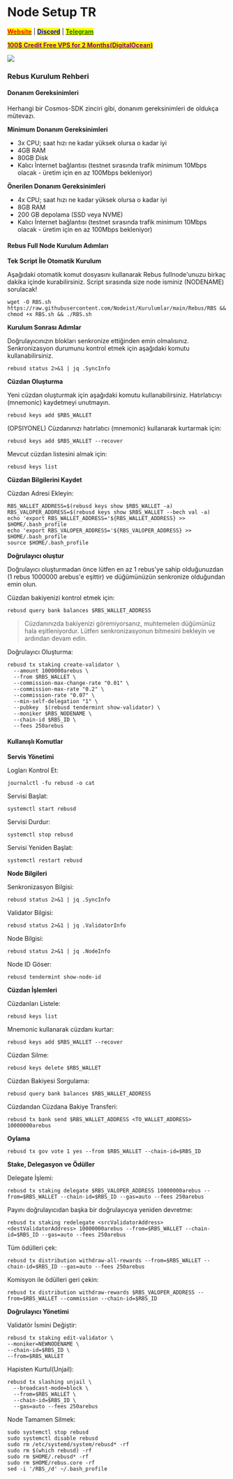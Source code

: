 # Node Setup TR

&#x20;                                                       [<mark style="color:red;">**Website**</mark>](https://nodeist.net/) | [<mark style="color:blue;">**Discord**</mark>](https://discord.gg/ypx7mJ6Zzb) | [<mark style="color:green;">**Telegram**</mark>](https://t.me/noodeist)

&#x20;                                     [<mark style="color:purple;">**100$ Credit Free VPS for 2 Months(DigitalOcean)**</mark>](https://www.digitalocean.com/?refcode=410c988c8b3e&utm_campaign=Referral_Invite&utm_medium=Referral_Program&utm_source=badge)

![](https://i.hizliresim.com/cn8tdch.png)

### Rebus Kurulum Rehberi

#### Donanım Gereksinimleri

Herhangi bir Cosmos-SDK zinciri gibi, donanım gereksinimleri de oldukça mütevazı.

**Minimum Donanım Gereksinimleri**

* 3x CPU; saat hızı ne kadar yüksek olursa o kadar iyi
* 4GB RAM
* 80GB Disk
* Kalıcı İnternet bağlantısı (testnet sırasında trafik minimum 10Mbps olacak - üretim için en az 100Mbps bekleniyor)

**Önerilen Donanım Gereksinimleri**

* 4x CPU; saat hızı ne kadar yüksek olursa o kadar iyi
* 8GB RAM
* 200 GB depolama (SSD veya NVME)
* Kalıcı İnternet bağlantısı (testnet sırasında trafik minimum 10Mbps olacak - üretim için en az 100Mbps bekleniyor)

#### Rebus Full Node Kurulum Adımları

**Tek Script İle Otomatik Kurulum**

Aşağıdaki otomatik komut dosyasını kullanarak Rebus fullnode'unuzu birkaç dakika içinde kurabilirsiniz. Script sırasında size node isminiz (NODENAME) sorulacak!

```
wget -O RBS.sh https://raw.githubusercontent.com/Nodeist/Kurulumlar/main/Rebus/RBS && chmod +x RBS.sh && ./RBS.sh
```

**Kurulum Sonrası Adımlar**

Doğrulayıcınızın blokları senkronize ettiğinden emin olmalısınız. Senkronizasyon durumunu kontrol etmek için aşağıdaki komutu kullanabilirsiniz.

```
rebusd status 2>&1 | jq .SyncInfo
```

**Cüzdan Oluşturma**

Yeni cüzdan oluşturmak için aşağıdaki komutu kullanabilirsiniz. Hatırlatıcıyı (mnemonic) kaydetmeyi unutmayın.

```
rebusd keys add $RBS_WALLET
```

(OPSIYONEL) Cüzdanınızı hatırlatıcı (mnemonic) kullanarak kurtarmak için:

```
rebusd keys add $RBS_WALLET --recover
```

Mevcut cüzdan listesini almak için:

```
rebusd keys list
```

**Cüzdan Bilgilerini Kaydet**

Cüzdan Adresi Ekleyin:

```
RBS_WALLET_ADDRESS=$(rebusd keys show $RBS_WALLET -a)
RBS_VALOPER_ADDRESS=$(rebusd keys show $RBS_WALLET --bech val -a)
echo 'export RBS_WALLET_ADDRESS='${RBS_WALLET_ADDRESS} >> $HOME/.bash_profile
echo 'export RBS_VALOPER_ADDRESS='${RBS_VALOPER_ADDRESS} >> $HOME/.bash_profile
source $HOME/.bash_profile
```

**Doğrulayıcı oluştur**

Doğrulayıcı oluşturmadan önce lütfen en az 1 rebus'ye sahip olduğunuzdan (1 rebus 1000000 arebus'e eşittir) ve düğümünüzün senkronize olduğundan emin olun.

Cüzdan bakiyenizi kontrol etmek için:

```
rebusd query bank balances $RBS_WALLET_ADDRESS
```

> Cüzdanınızda bakiyenizi göremiyorsanız, muhtemelen düğümünüz hala eşitleniyordur. Lütfen senkronizasyonun bitmesini bekleyin ve ardından devam edin.

Doğrulayıcı Oluşturma:

```
rebusd tx staking create-validator \
  --amount 1000000arebus \
  --from $RBS_WALLET \
  --commission-max-change-rate "0.01" \
  --commission-max-rate "0.2" \
  --commission-rate "0.07" \
  --min-self-delegation "1" \
  --pubkey  $(rebusd tendermint show-validator) \
  --moniker $RBS_NODENAME \
  --chain-id $RBS_ID \
  --fees 250arebus
```

#### Kullanışlı Komutlar

**Servis Yönetimi**

Logları Kontrol Et:

```
journalctl -fu rebusd -o cat
```

Servisi Başlat:

```
systemctl start rebusd
```

Servisi Durdur:

```
systemctl stop rebusd
```

Servisi Yeniden Başlat:

```
systemctl restart rebusd
```

**Node Bilgileri**

Senkronizasyon Bilgisi:

```
rebusd status 2>&1 | jq .SyncInfo
```

Validator Bilgisi:

```
rebusd status 2>&1 | jq .ValidatorInfo
```

Node Bilgisi:

```
rebusd status 2>&1 | jq .NodeInfo
```

Node ID Göser:

```
rebusd tendermint show-node-id
```

**Cüzdan İşlemleri**

Cüzdanları Listele:

```
rebusd keys list
```

Mnemonic kullanarak cüzdanı kurtar:

```
rebusd keys add $RBS_WALLET --recover
```

Cüzdan Silme:

```
rebusd keys delete $RBS_WALLET
```

Cüzdan Bakiyesi Sorgulama:

```
rebusd query bank balances $RBS_WALLET_ADDRESS
```

Cüzdandan Cüzdana Bakiye Transferi:

```
rebusd tx bank send $RBS_WALLET_ADDRESS <TO_WALLET_ADDRESS> 10000000arebus
```

**Oylama**

```
rebusd tx gov vote 1 yes --from $RBS_WALLET --chain-id=$RBS_ID
```

**Stake, Delegasyon ve Ödüller**

Delegate İşlemi:

```
rebusd tx staking delegate $RBS_VALOPER_ADDRESS 10000000arebus --from=$RBS_WALLET --chain-id=$RBS_ID --gas=auto --fees 250arebus
```

Payını doğrulayıcıdan başka bir doğrulayıcıya yeniden devretme:

```
rebusd tx staking redelegate <srcValidatorAddress> <destValidatorAddress> 10000000arebus --from=$RBS_WALLET --chain-id=$RBS_ID --gas=auto --fees 250arebus
```

Tüm ödülleri çek:

```
rebusd tx distribution withdraw-all-rewards --from=$RBS_WALLET --chain-id=$RBS_ID --gas=auto --fees 250arebus
```

Komisyon ile ödülleri geri çekin:

```
rebusd tx distribution withdraw-rewards $RBS_VALOPER_ADDRESS --from=$RBS_WALLET --commission --chain-id=$RBS_ID
```

**Doğrulayıcı Yönetimi**

Validatör İsmini Değiştir:

```
rebusd tx staking edit-validator \
--moniker=NEWNODENAME \
--chain-id=$RBS_ID \
--from=$RBS_WALLET
```

Hapisten Kurtul(Unjail):

```
rebusd tx slashing unjail \
  --broadcast-mode=block \
  --from=$RBS_WALLET \
  --chain-id=$RBS_ID \
  --gas=auto --fees 250arebus
```

Node Tamamen Silmek:

```
sudo systemctl stop rebusd
sudo systemctl disable rebusd
sudo rm /etc/systemd/system/rebusd* -rf
sudo rm $(which rebusd) -rf
sudo rm $HOME/.rebusd* -rf
sudo rm $HOME/rebus.core -rf
sed -i '/RBS_/d' ~/.bash_profile
```
